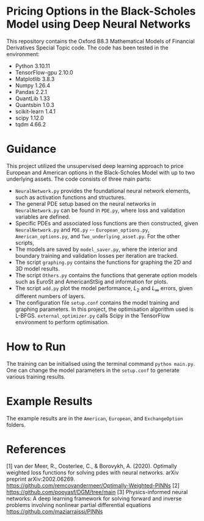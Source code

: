 # Pricing Options in the Black-Scholes Model using Deep Neural Networks
This repository contains the Oxford B8.3 Mathematical Models of Financial Derivatives Special Topic code. The code has been tested in the environment:
* Python $3.10.11$
* TensorFlow-gpu $2.10.0$
* Matplotlib $3.8.3$
* Numpy $1.26.4$
* Pandas $2.2.1$
* QuantLib $1.33$
* Quantsbin $1.0.3$
* scikit-learn $1.4.1$
* scipy $1.12.0$
* tqdm $4.66.2$
# Guidance
This project utilized the unsupervised deep learning approach to price European and American options in the Black-Scholes Model with up to two underlying assets. The code consists of three main parts:
*    `NeuralNetwork.py` provides the foundational neural network elements, such as activation functions and structures.
*    The general PDE setup based on the neural networks in `NeuralNetwork.py` can be found in `PDE.py`, where loss and validation variables are defined.
*    Specific PDEs and associated loss functions are then constructed, given `NeuralNetwork.py` and `PDE.py` -- `European_options.py`, `American_options.py`, and `Two_underlying_asset.py`.
For the other scripts,
*    The models are saved by `model_saver.py`, where the interior and boundary training and validation losses per iteration are tracked.
*    The script `graphing.py` contains the functions for graphing the 2D and 3D model results.
*    The script `Others.py` contains the functions that generate option models such as EuroSt and AmericanStSig and information for plots.
*    The script `add.py` plot the model performance, $L_2$ and $L_{\infty}$ errors, given different numbers of layers.
*    The configuration file `setup.conf` contains the model training and graphing parameters.
In this project, the optimisation algorithm used is L-BFGS. `external_optimizer.py` calls Scipy in the TensorFlow environment to perform optimisation.

# How to Run
The training can be initialised using the terminal command `python main.py`. One can change the model parameters in the `setup.conf` to generate various training results.

# Example Results
The example results are in the `American`, `European`, and `ExchangeOption` folders.

# References
[1] van der Meer, R., Oosterlee, C., & Borovykh, A. (2020). Optimally weighted loss functions for solving pdes with neural networks. arXiv preprint arXiv:2002.06269.
https://github.com/remcovandermeer/Optimally-Weighted-PINNs
[2] https://github.com/pooyasf/DGM/tree/main
[3] Physics-informed neural networks: A deep learning framework for solving forward and inverse problems involving nonlinear partial differential equations
https://github.com/maziarraissi/PINNs
